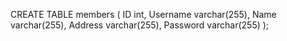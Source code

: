 CREATE TABLE members
(
ID int,
Username varchar(255),
Name varchar(255),
Address varchar(255),
Password varchar(255)
);